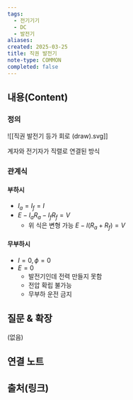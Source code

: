```yaml
---
tags:
  - 전기기기
  - DC
  - 발전기
aliases: 
created: 2025-03-25
title: 직권 발전기
note-type: COMMON
completed: false
---
```


## 내용(Content)

### 정의

![[직권 발전기 등가 회로 (draw).svg]]

계자와 전기자가 직렬로 연결된 방식

### 관계식

#### 부하시

- $I_{a} = I_{f} = I$
- $E -I_{a}R_{a} - I_{f}R_{f} = V$
	- 위 식은 변형 가능 $E - I(R_{a}+R_{f}) = V$

#### 무부하시

- $I = 0, \phi = 0$
- $E = 0$
	- 발전기인데 전력 만들지 못함
	- 전압 확립 불가능
	- 무부하 운전 금지


## 질문 & 확장

(없음)

## 연결 노트

## 출처(링크)

